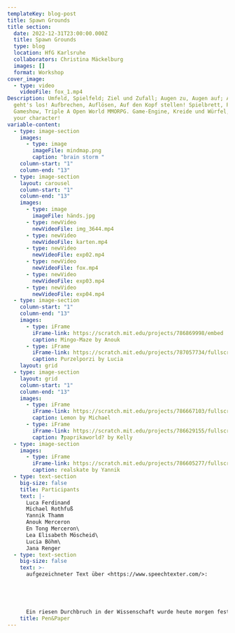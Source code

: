 ```yaml
---
templateKey: blog-post
title: Spawn Grounds
title section:
  date: 2022-12-31T23:00:00.000Z
  title: Spawn Grounds
  type: blog
  location: HfG Karlsruhe
  collaborators: Christina Mäckelburg
  images: []
  format: Workshop
cover_image:
  - type: video
    videoFile: fox_1.mp4
Description: Umfeld, Spielfeld; Ziel und Zufall; Augen zu, Augen auf; Auf Los
  geht's los! Aufbrechen, Auflösen, Auf den Kopf stellen! Spielbrett, Pausenhof,
  Gameshow, Triple A Open World MMORPG. Game-Engine, Kreide und Würfel, choose
  your character!
variable-content:
  - type: image-section
    images:
      - type: image
        imageFile: mindmap.png
        caption: "brain storm "
    column-start: "1"
    column-end: "13"
  - type: image-section
    layout: carousel
    column-start: "1"
    column-end: "13"
    images:
      - type: image
        imageFile: händs.jpg
      - type: newVideo
        newVideoFile: img_3644.mp4
      - type: newVideo
        newVideoFile: karten.mp4
      - type: newVideo
        newVideoFile: exp02.mp4
      - type: newVideo
        newVideoFile: fox.mp4
      - type: newVideo
        newVideoFile: exp03.mp4
      - type: newVideo
        newVideoFile: exp04.mp4
  - type: image-section
    column-start: "1"
    column-end: "13"
    images:
      - type: iFrame
        iFrame-link: https://scratch.mit.edu/projects/786869998/embed
        caption: Mingo-Maze by Anouk
      - type: iFrame
        iFrame-link: https://scratch.mit.edu/projects/787057734/fullscreen/
        caption: Purzelporzi by Lucia
    layout: grid
  - type: image-section
    layout: grid
    column-start: "1"
    column-end: "13"
    images:
      - type: iFrame
        iFrame-link: https://scratch.mit.edu/projects/786667103/fullscreen/
        caption: Lemon by Michael
      - type: iFrame
        iFrame-link: https://scratch.mit.edu/projects/786629155/fullscreen/
        caption: ?paprikaworld? by Kelly
  - type: image-section
    images:
      - type: iFrame
        iFrame-link: https://scratch.mit.edu/projects/786605277/fullscreen/
        caption: realskate by Yannik
  - type: text-section
    big-size: false
    title: Participants
    text: |-
      Luca Ferdinand
      Michael Rothfuß
      Yannik Thamm
      Anouk Merceron
      En Tong Merceron\
      Lea Elisabeth Möscheid\
      Lucia Böhm\
      Jana Renger
  - type: text-section
    big-size: false
    text: >-
      aufgezeichneter Text über <https://www.speechtexter.com/>:    


          


      Ein riesen Durchbruch in der Wissenschaft wurde heute morgen festgestellt und in den allen Nachrichten ausgestrahlt zwischen den bekannten 3 Dimension in der wir in denen wir leben wurden noch acht weitere aufgerollte Dimension entdeckt und bestätigt die sogenannte Stringtheorie doch bei der Entdeckung ist ein Missgeschick entstanden und zwar wurde eins dieser Strings in Schwingung gebracht und das hat dafür gesorgt dass diese acht unterschiedlichen Dimensionen überlagert wurden und eure ich's aus anderen Dimensionen alle zusammen sich plötzlich in einem Raum wiederfinden ihr befindet euch plötzlich in einem weißen Raum weißer Boden weiße Wände hell leuchtende Decke und wisst nicht wie herauskommt in der Mitte liegt eine Banane es ist keine Leiche in Sicht es ist ein kleines zurückhaltendes Schildchen vor dieser Banane mit der Aufschrift do not touch Dönertier du hast keine Zigaretten langsam während ihr so einander anstatt der merkt ihr wie es soll langsam an Transparenz dazugewinnen solange kann er ohne Körper nicht überleben du kannst gerne die Wände Abtasten bitteschön sol sol fährt die Wände entlang aber spürt bei der ersten Wand nichts nichts nein absolut nicht leider hat der alte Pfeifen geil nur die Fähigkeit rauchen was seid ihr ja sind alle in Ordnung damit möchte jemand James die Banane from the ground the floor opens up platform rises up on the platform The Cat the cat hat if you are a cat Person mad but if your dog Version attack your möchtest du ein Auge auf die Katze werfen tatsächlich würde die Katze noch einmal würfeln weil sie nun besessen ist und sich nicht wehren kann also das würde versuchen die Katze ist auf jeden Fall beruhigt das möchte aber Glück
    title: Pen&Paper
---
```

